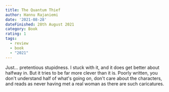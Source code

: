 ```yaml
---
title: The Quantum Thief
author: Hannu Rajaniemi
date: '2021-08-28'
dateFinished: 28th August 2021
category: Book
rating: 1
tags:
  - review
  - book
  - "2021"
---
```


Just... pretentious stupidness. I stuck with it, and it does get better about halfway in. But it tries to be far more clever than it is. Poorly written, you don't understand half of what's going on, don't care about the characters, and reads as never having met a real woman as there are such caricatures.